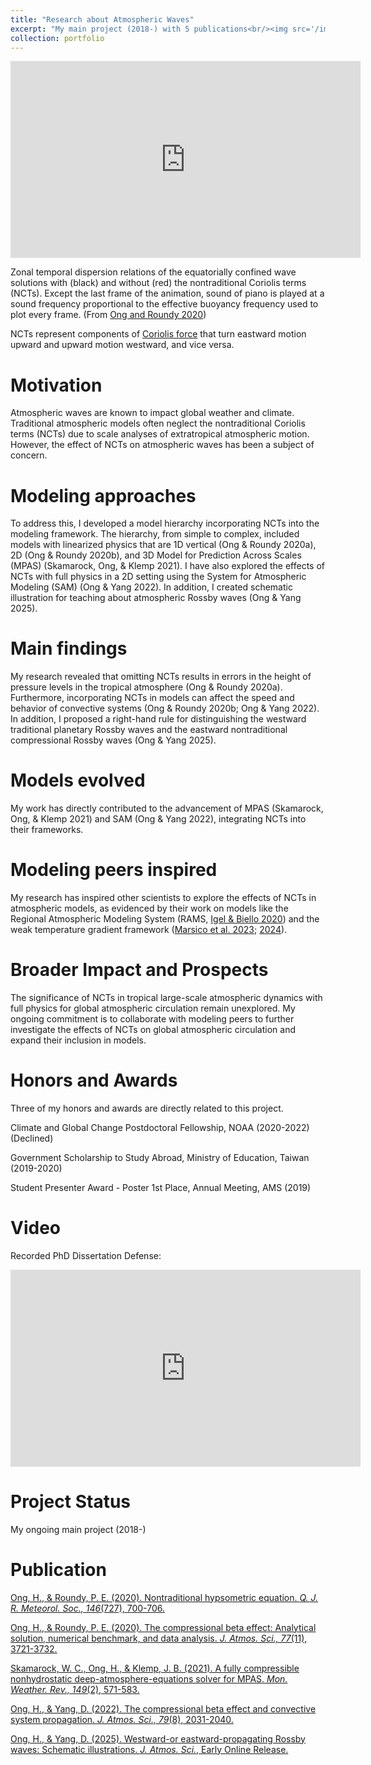 ```yaml
---
title: "Research about Atmospheric Waves"
excerpt: "My main project (2018-) with 5 publications<br/><img src='/images/RossbyWaveCartoon.png'>"
collection: portfolio
---
```


<iframe width="560" height="315" src="https://www.youtube.com/embed/1tqL_pgOkcs" frameborder="0" allow="accelerometer; autoplay; clipboard-write; encrypted-media; gyroscope; picture-in-picture" allowfullscreen></iframe>

Zonal temporal dispersion relations of the equatorially confined wave solutions with (black) and without (red) the nontraditional Coriolis terms (NCTs). Except the last frame of the animation, sound of piano is played at a sound frequency proportional to the effective buoyancy frequency used to plot every frame. (From [Ong and Roundy 2020](https://hingong.github.io/publication/2020-10-15-paper-title-number-4)) 

NCTs represent components of [Coriolis force](https://en.wikipedia.org/wiki/Coriolis_force#E%C3%B6tv%C3%B6s_effect) that turn eastward motion upward and upward motion westward, and vice versa.

Motivation
====

Atmospheric waves are known to impact global weather and climate. Traditional atmospheric models often neglect the nontraditional Coriolis terms (NCTs) due to scale analyses of extratropical atmospheric motion. However, the effect of NCTs on atmospheric waves has been a subject of concern.

Modeling approaches
====

To address this, I developed a model hierarchy incorporating NCTs into the modeling framework. The hierarchy, from simple to complex, included models with linearized physics that are 1D vertical (Ong & Roundy 2020a), 2D (Ong & Roundy 2020b), and 3D Model for Prediction Across Scales (MPAS) (Skamarock, Ong, & Klemp 2021). I have also explored the effects of NCTs with full physics in a 2D setting using the System for Atmospheric Modeling (SAM) (Ong & Yang 2022). In addition, I created schematic illustration for teaching about atmospheric Rossby waves (Ong & Yang 2025).

Main findings
====

My research revealed that omitting NCTs results in errors in the height of pressure levels in the tropical atmosphere (Ong & Roundy 2020a). Furthermore, incorporating NCTs in models can affect the speed and behavior of convective systems (Ong & Roundy 2020b; Ong & Yang 2022). In addition, I proposed a right-hand rule for distinguishing the westward traditional planetary Rossby waves and the eastward nontraditional compressional Rossby waves (Ong & Yang 2025).

Models evolved
====

My work has directly contributed to the advancement of MPAS (Skamarock, Ong, & Klemp 2021) and SAM (Ong & Yang 2022), integrating NCTs into their frameworks.

Modeling peers inspired
====

My research has inspired other scientists to explore the effects of NCTs in atmospheric models, as evidenced by their work on models like the Regional Atmospheric Modeling System (RAMS, [Igel & Biello 2020](https://doi.org/10.1175/JAS-D-20-0024.1)) and the weak temperature gradient framework ([Marsico et al. 2023](https://doi.org/10.1175/JAS-D-22-0254.1); [2024](https://doi.org/10.1080/03091929.2023.2292667)).

Broader Impact and Prospects
====

The significance of NCTs in tropical large-scale atmospheric dynamics with full physics for global atmospheric circulation remain unexplored. My ongoing commitment is to collaborate with modeling peers to further investigate the effects of NCTs on global atmospheric circulation and expand their inclusion in models.

Honors and Awards
====

Three of my honors and awards are directly related to this project.

Climate and Global Change Postdoctoral Fellowship, NOAA (2020-2022) (Declined)

Government Scholarship to Study Abroad, Ministry of Education, Taiwan (2019-2020)

Student Presenter Award - Poster 1st Place, Annual Meeting, AMS (2019)

Video
====

Recorded PhD Dissertation Defense:

<iframe width="560" height="315" src="https://www.youtube.com/embed/0RKC-A_xAp4" frameborder="0" allow="accelerometer; autoplay; clipboard-write; encrypted-media; gyroscope; picture-in-picture" allowfullscreen></iframe>

Project Status
====

My ongoing main project (2018-)

Publication
====

[Ong, H., & Roundy, P. E. (2020). Nontraditional hypsometric equation. <i>Q. J. R. Meteorol. Soc., 146</i>(727), 700-706.](https://hingong.github.io/publication/2019-11-19-paper-title-number-3)

[Ong, H., & Roundy, P. E. (2020). The compressional beta effect: Analytical solution, numerical benchmark, and data analysis. <i>J. Atmos. Sci., 77</i>(11), 3721-3732.](https://hingong.github.io/publication/2020-10-15-paper-title-number-4)

[Skamarock, W. C., Ong, H., & Klemp, J. B. (2021). A fully compressible nonhydrostatic deep-atmosphere-equations solver for MPAS. <i>Mon. Weather. Rev., 149</i>(2), 571-583.](https://hingong.github.io/publication/2021-02-17-paper-title-number-6)

[Ong, H., & Yang, D. (2022). The compressional beta effect and convective system propagation. <i>J. Atmos. Sci., 79</i>(8), 2031-2040.](https://hingong.github.io/publication/2022-07-15-paper-title-number-7)

[Ong, H., & Yang, D. (2025). Westward-or eastward-propagating Rossby waves: Schematic illustrations. <i>J. Atmos. Sci.</i>, Early Online Release.](https://doi.org/10.1175/JAS-D-24-0253.1)
